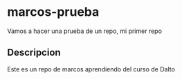 # marcos-prueba
Vamos a hacer una prueba de un repo, mi primer repo



## Descripcion

Este es un repo de marcos aprendiendo del curso de Dalto
